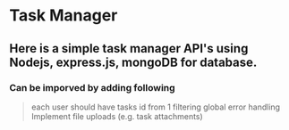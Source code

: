 # Task Manager

## Here is a simple task manager API's using Nodejs, express.js, mongoDB for database. 

### Can be imporved by adding following
> each user should have tasks id from 1
> filtering
> global error handling 
> Implement file uploads (e.g. task attachments)